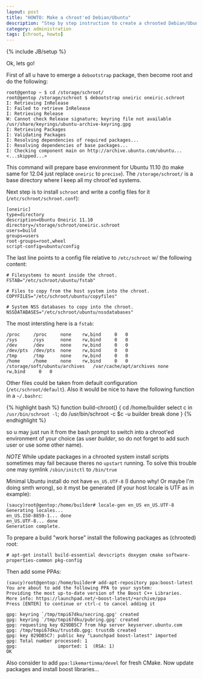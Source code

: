 ```yaml
---
layout: post
title: "HOWTO: Make a chroot'ed Debian/Ubuntu"
description: "Step by step instruction to create a chrooted Debian/Ubuntu environment"
category: administration
tags: [chroot, howto]
---
```

{% include JB/setup %}

Ok, lets go!

First of all u have to emerge a `debootstrap` package, then become root and do the following:

    root@gentop ~ $ cd /storage/schroot/
    root@gentop /storage/schroot $ debootstrap oneiric oneiric.schroot
    I: Retrieving InRelease
    I: Failed to retrieve InRelease
    I: Retrieving Release
    W: Cannot check Release signature; keyring file not available /usr/share/keyrings/ubuntu-archive-keyring.gpg
    I: Retrieving Packages
    I: Validating Packages
    I: Resolving dependencies of required packages...
    I: Resolving dependencies of base packages...
    I: Checking component main on http://archive.ubuntu.com/ubuntu...
    <...skipped...>

This command will prepare base environment for Ubuntu 11.10 (to make same for 12.04 just replace
`oneiric` to `precise`). The `/storage/schroot/` is a base directory where I keep all my chroot'ed systems.

Next step is to install `schroot` and write a config files for it (`/etc/schroot/schroot.conf`):

    [oneiric]
    type=directory
    description=Ubuntu Oneiric 11.10
    directory=/storage/schroot/oneiric.schroot
    users=build
    groups=users
    root-groups=root,wheel
    script-config=ubuntu/config

The last line points to a config file relative to `/etc/schroot` w/ the following content:

    # Filesystems to mount inside the chroot.
    FSTAB="/etc/schroot/ubuntu/fstab"

    # Files to copy from the host system into the chroot.
    COPYFILES="/etc/schroot/ubuntu/copyfiles"

    # System NSS databases to copy into the chroot.
    NSSDATABASES="/etc/schroot/ubuntu/nssdatabases"

The most intersting here is a `fstab`:

    /proc     /proc     none    rw,bind     0   0
    /sys      /sys      none    rw,bind     0   0
    /dev      /dev      none    rw,bind     0   0
    /dev/pts  /dev/pts  none    rw,bind     0   0
    /tmp      /tmp      none    rw,bind     0   0
    /home     /home     none    rw,bind     0   0
    /storage/soft/ubuntu/archives   /var/cache/apt/archives none    rw,bind     0   0

Other files could be taken from default configuration (`/etc/schroot/default`).
Also it would be nice to have the following function in a `~/.bashrc`:

{% highlight bash %}
function build-chroot()
{
    cd /home/builder
    select c in `/usr/bin/schroot -l`; do
        /usr/bin/schroot -c $c -u builder
        break
    done
}
{% endhighlight %}

so u may just run it from the bash prompt to switch into a chroot'ed environment of your choice
(as user _builder_, so do not forget to add such user or use some other name).

*NOTE* While update packages in a chrooted system install scripts sometimes may fail because theres
no `upstart` running. To solve this trouble one may symlink `/sbin/initctl` to `/bin/true`

Minimal Ubuntu install do not have `en_US.UTF-8` (I dunno why! Or maybe I'm doing smth wrong), so
it myst be generated (if your host locale is UTF as in example):

    (saucy)root@gentop:/home/builder# locale-gen en_US en_US.UTF-8
    Generating locales...
    en_US.ISO-8859-1... done
    en_US.UTF-8... done
    Generation complete.

To prepare a build "work horse" install the following packages as (chrooted) root:

    # apt-get install build-essential devscripts doxygen cmake software-properties-common pkg-config

Then add some PPAs:

    (saucy)root@gentop:/home/builder# add-apt-repository ppa:boost-latest
    You are about to add the following PPA to your system:
    Providing the most up-to-date version of the Boost C++ Libraries.
    More info: https://launchpad.net/~boost-latest/+archive/ppa
    Press [ENTER] to continue or ctrl-c to cancel adding it

    gpg: keyring `/tmp/tmpi67dku/secring.gpg' created
    gpg: keyring `/tmp/tmpi67dku/pubring.gpg' created
    gpg: requesting key 029DB5C7 from hkp server keyserver.ubuntu.com
    gpg: /tmp/tmpi67dku/trustdb.gpg: trustdb created
    gpg: key 029DB5C7: public key "Launchpad boost-latest" imported
    gpg: Total number processed: 1
    gpg:               imported: 1  (RSA: 1)
    OK

Also consider to add `ppa:likemartinma/devel` for fresh CMake. Now update packages and install boost libraries…
